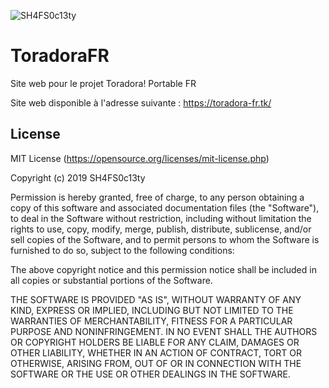 ![SH4FS0c13ty](https://i.ibb.co/ZfSMNpT/SH4-FS0c13ty.png)

# ToradoraFR
Site web pour le projet Toradora! Portable FR

Site web disponible à l'adresse suivante : https://toradora-fr.tk/


## License

MIT License (https://opensource.org/licenses/mit-license.php)

Copyright (c) 2019 SH4FS0c13ty

Permission is hereby granted, free of charge, to any person obtaining a copy of this software and
associated documentation files (the "Software"), to deal in the Software without restriction,
including without limitation the rights to use, copy, modify, merge, publish, distribute, sublicense,
and/or sell copies of the Software, and to permit persons to whom the Software is furnished to do so,
subject to the following conditions:

The above copyright notice and this permission notice shall be included in all copies or substantial
portions of the Software.

THE SOFTWARE IS PROVIDED "AS IS", WITHOUT WARRANTY OF ANY KIND, EXPRESS OR IMPLIED, INCLUDING BUT NOT
LIMITED TO THE WARRANTIES OF MERCHANTABILITY, FITNESS FOR A PARTICULAR PURPOSE AND NONINFRINGEMENT.
IN NO EVENT SHALL THE AUTHORS OR COPYRIGHT HOLDERS BE LIABLE FOR ANY CLAIM, DAMAGES OR OTHER LIABILITY,
WHETHER IN AN ACTION OF CONTRACT, TORT OR OTHERWISE, ARISING FROM, OUT OF OR IN CONNECTION WITH THE
SOFTWARE OR THE USE OR OTHER DEALINGS IN THE SOFTWARE.
